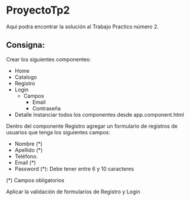 # ProyectoTp2

Aqui podra encontrar la solución al Trabajo Practico número 2.

## Consigna:
Crear los siguientes componentes:
- Home
- Catalogo
- Registro
- Login
  - Campos
    - Email
    - Contraseña
- Detalle
Instanciar todos los componentes desde app.component.html

Dentro del componente Registro agregar un formulario de registros de usuarios que tenga los siguientes campos:
- Nombre (*)
- Apellido (*)
- Teléfono.
- Email (*)
- Password (*): Debe tener entre 6 y 10 caracteres

(*) Campos obligatorios

Aplicar la validación de formularios de Registro y Login

